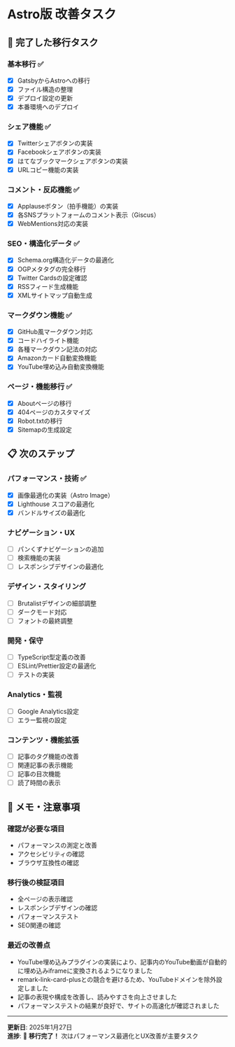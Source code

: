 # Astro版 改善タスク

## 🎉 完了した移行タスク

### 基本移行 ✅
- [x] GatsbyからAstroへの移行
- [x] ファイル構造の整理
- [x] デプロイ設定の更新
- [x] 本番環境へのデプロイ

### シェア機能 ✅
- [x] Twitterシェアボタンの実装
- [x] Facebookシェアボタンの実装
- [x] はてなブックマークシェアボタンの実装
- [x] URLコピー機能の実装

### コメント・反応機能 ✅
- [x] Applauseボタン（拍手機能）の実装
- [x] 各SNSプラットフォームのコメント表示（Giscus）
- [x] WebMentions対応の実装

### SEO・構造化データ ✅
- [x] Schema.org構造化データの最適化
- [x] OGPメタタグの完全移行
- [x] Twitter Cardsの設定確認
- [x] RSSフィード生成機能
- [x] XMLサイトマップ自動生成

### マークダウン機能 ✅
- [x] GitHub風マークダウン対応
- [x] コードハイライト機能
- [x] 各種マークダウン記法の対応
- [x] Amazonカード自動変換機能
- [x] YouTube埋め込み自動変換機能

### ページ・機能移行 ✅
- [x] Aboutページの移行
- [x] 404ページのカスタマイズ
- [x] Robot.txtの移行
- [x] Sitemapの生成設定

## 📋 次のステップ

### パフォーマンス・技術 ✅
- [x] 画像最適化の実装（Astro Image）
- [x] Lighthouse スコアの最適化
- [x] バンドルサイズの最適化

### ナビゲーション・UX
- [ ] パンくずナビゲーションの追加
- [ ] 検索機能の実装
- [ ] レスポンシブデザインの最適化

### デザイン・スタイリング
- [ ] Brutalistデザインの細部調整
- [ ] ダークモード対応
- [ ] フォントの最終調整

### 開発・保守
- [ ] TypeScript型定義の改善
- [ ] ESLint/Prettier設定の最適化
- [ ] テストの実装

### Analytics・監視
- [ ] Google Analytics設定
- [ ] エラー監視の設定

### コンテンツ・機能拡張
- [ ] 記事のタグ機能の改善
- [ ] 関連記事の表示機能
- [ ] 記事の目次機能
- [ ] 読了時間の表示

## 📝 メモ・注意事項

### 確認が必要な項目
- パフォーマンスの測定と改善
- アクセシビリティの確認
- ブラウザ互換性の確認

### 移行後の検証項目
- 全ページの表示確認
- レスポンシブデザインの確認
- パフォーマンステスト
- SEO関連の確認

### 最近の改善点
- YouTube埋め込みプラグインの実装により、記事内のYouTube動画が自動的に埋め込みiframeに変換されるようになりました
- remark-link-card-plusとの競合を避けるため、YouTubeドメインを除外設定しました
- 記事の表現や構成を改善し、読みやすさを向上させました
- パフォーマンステストの結果が良好で、サイトの高速化が確認されました

---

**更新日**: 2025年1月27日  
**進捗**: 🎉 **移行完了！** 次はパフォーマンス最適化とUX改善が主要タスク 